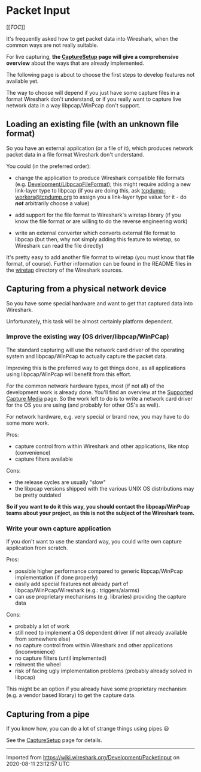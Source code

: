 # Packet Input

[[_TOC_]]

It's frequently asked how to get packet data into Wireshark, when the common ways are not really suitable.

For live capturing, **the [CaptureSetup](/CaptureSetup) page will give a comprehensive overview** about the ways that are already implemented.

The following page is about to choose the first steps to develop features not available yet.

The way to choose will depend if you just have some capture files in a format Wireshark don't understand, or if you really want to capture live network data in a way libpcap/WinPcap don't support.

## Loading an existing file (with an unknown file format)

So you have an external application (or a file of it), which produces network packet data in a file format Wireshark don't understand.

You could (in the preferred order):

  - change the application to produce Wireshark compatible file formats (e.g. [Development/LibpcapFileFormat](/Development/LibpcapFileFormat)); this might require adding a new link-layer type to libpcap (if you are doing this, ask <tcpdump-workers@tcpdump.org> to assign you a link-layer type value for it - do ***not*** arbitrarily choose a value)

  - add support for the file format to Wireshark's wiretap library (if you know the file format or are willing to do the reverse engineering work)

  - write an external converter which converts external file format to libpcap (but then, why not simply adding this feature to wiretap, so Wireshark can read the file directly)

It's pretty easy to add another file format to wiretap (you must know that file format, of course). Further information can be found in the README files in the [wiretap](https://gitlab.com/wireshark/wireshark/-/tree/master/wiretap) directory of the Wireshark sources.

## Capturing from a physical network device

So you have some special hardware and want to get that captured data into Wireshark.

Unfortunately, this task will be almost certainly platform dependent.

### Improve the existing way (OS driver/libpcap/WinPCap)

The standard capturing will use the network card driver of the operating system and libpcap/WinPcap to actually capture the packet data.

Improving this is the preferred way to get things done, as all applications using libpcap/WinPcap will benefit from this effort.

For the common network hardware types, most (if not all) of the development work is already done. You'll find an overview at the [Supported Capture Media](/CaptureSetup/NetworkMedia) page. So the work left to do is to write a network card driver for the OS you are using (and probably for other OS's as well).

For network hardware, e.g. very special or brand new, you may have to do some more work.

Pros:

  - capture control from within Wireshark and other applications, like ntop (convenience)
  - capture filters available

Cons:

  - the release cycles are usually "slow"
  - the libpcap versions shipped with the various UNIX OS distributions may be pretty outdated

**So if you want to do it this way, you should contact the libpcap/WinPcap teams about your project, as this is not the subject of the Wireshark team.**

### Write your own capture application

If you don't want to use the standard way, you could write own capture application from scratch.

Pros:

  - possible higher performance compared to generic libpcap/WinPcap implementation (if done properly)
  - easily add special features not already part of libpcap/WinPcap/Wireshark (e.g.: triggers/alarms)
  - can use proprietary mechanisms (e.g. libraries) providing the capture data

Cons:

  - probably a lot of work
  - still need to implement a OS dependent driver (if not already available from somewhere else)
  - no capture control from within Wireshark and other applications (inconvenience)
  - no capture filters (until implemented)
  - reinvent the wheel
  - risk of facing ugly implementation problems (probably already solved in libpcap)

This might be an option if you already have some proprietary mechanism (e.g. a vendor based library) to get the capture data.

## Capturing from a pipe

If you know how, you can do a lot of strange things using pipes :smiley:

See the [CaptureSetup](/CaptureSetup) page for details.

---

Imported from https://wiki.wireshark.org/Development/PacketInput on 2020-08-11 23:12:57 UTC
